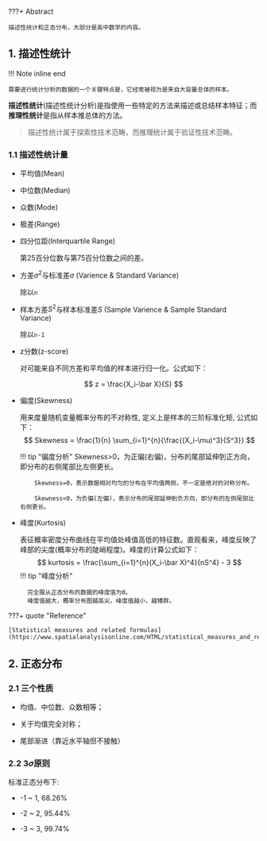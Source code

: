 ???+ Abstract

    描述性统计和正态分布，大部分是高中数学的内容。


## 1. 描述性统计

!!! Note inline end

    需要进行统计分析的数据的一个关键特点是，它经常被视为是来自大容量总体的样本。

**描述性统计**(描述性统计分析)是指使用一些特定的方法来描述或总结样本特征；而**推理性统计**是指从样本推总体的方法。

> 描述性统计属于探索性技术范畴，而推理统计属于验证性技术范畴。

### 1.1 描述性统计量

* 平均值(Mean)

* 中位数(Median)

* 众数(Mode)

* 极差(Range)

* 四分位距(Interquartile Range)
  
    第25百分位数与第75百分位数之间的差。

* 方差$\sigma ^2$与标准差$\sigma$ (Varience & Standard Variance)
  
    除以`n`

* 样本方差$S^2$与样本标准差$S$ (Sample Varience & Sample Standard Variance)
  
    除以`n-1`

* z分数(z-score)
  
    对可能来自不同方差和平均值的样本进行归一化。公式如下：

$$
z = \frac{X_i-\bar X}{S}
$$

* 偏度(Skewness)
  
    用来度量随机变量概率分布的不对称性, 定义上是样本的三阶标准化矩, 公式如下：
    $$
    Skewness = \frac{1}{n} \sum_{i=1}^{n}{\frac{(X_i-\mu)^3}{S^3}}
    $$

    !!! tip "偏度分析"
          Skewness>0，为正偏(右偏)，分布的尾部延伸到正方向，即分布的右侧尾部比左侧更长。
    
          Skewness=0，表示数据相对均匀的分布在平均值两侧，不一定是绝对的对称分布。
    
          Skewness<0，为负偏(左偏)，表示分布的尾部延伸到负方向，即分布的左侧尾部比右侧更长。

- 峰度(Kurtosis)
  
    表征概率密度分布曲线在平均值处峰值高低的特征数。直观看来，峰度反映了峰部的尖度(概率分布的陡峭程度)。峰度的计算公式如下：
    $$
    kurtosis = \frac{\sum_{i=1}^{n}(X_i-\bar X)^4}{nS^4} - 3
    $$
    !!! tip "峰度分析"
    
        完全服从正态分布的数据的峰度值为0。  
        峰度值越大，概率分布图越高尖，峰度值越小，越矮胖。
    
???+ quote "Reference"

    [Statistical measures and related formulas](https://www.spatialanalysisonline.com/HTML/statistical_measures_and_relat.htm)

## 2. 正态分布

### 2.1 三个性质

* 均值、中位数、众数相等；

* 关于均值完全对称；

* 尾部渐进（靠近水平轴但不接触）

### 2.2 3$\sigma$原则

标准正态分布下:

* -1 ~ 1, 68.26%

* -2 ~ 2, 95.44%

* -3 ~ 3, 99.74%
